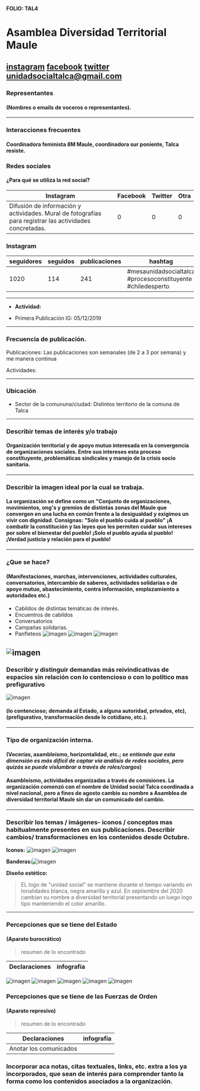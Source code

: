 #### FOLIO: TAL4
# Asamblea Diversidad Territorial Maule

[instagram](https://www.instagram.com/asambleadiversidadterritorial/)
[facebook]()
[twitter]()
<unidadsocialtalca@gmail.com>
---

### Representantes
#### (Nombres o emails de voceros o representantes).

---
### Interacciones frecuentes
#### Coordinadora feminista 8M Maule, coordinadora sur poniente, Talca resiste. 

### Redes sociales
#### ¿Para qué se utiliza la red social?
| Instagram | Facebook | Twitter | Otra 
|---|---|---|---|
|Difusión de información y actividades. Mural de fotografías para registrar las actividades concretadas. |0|0| 0|

### **Instagram**
| seguidores | seguidos | publicaciones | hashtag 
|---|---|---|---|
|1020|114|241| #mesaunidadsocialtalca #procesoconstituyente #chiledesperto

---

* **Actividad:**   

* Primera Publicación IG: 05/12/2019

---
### Frecuencia de publicación.

Publicaciones: Las publicaciones son semanales (de 2 a 3 por semana) y me manera continua

Actividades:

---
### Ubicación
* Sector de la comununa/ciudad: Distintos territorio de la comuna de Talca

---
### Describir temas de interés y/o trabajo
#### Organización territorial y de apoyo mutuo interesada en la convergencia de organizaciones sociales. Entre sus intereses esta proceso constituyente, problemáticas sindicales y manejo de la crisis socio sanitaria. 

---
### Describir la imagen ideal por la cual se trabaja.
#### La organización se define como un "Conjunto de organizaciones, movimientos, ong's y gremios de distintas zonas del Maule que convergen en una lucha en común frente a la desigualdad y exigimos un vivir con dignidad.  Consignas: "Solo el pueblo cuida al pueblo" ¡A combatir la constitución y las leyes que les permiten cuidar sus intereses por sobre el bienestar del pueblo! ¡Solo el pueblo ayuda al pueblo! ¡Verdad justicia y relación para el pueblo! 

---
### ¿Que se hace?
#### (Manifestaciones, marchas, intervenciones, actividades culturales, conversatorios, intercambio de saberes, actividades solidarias o de apoyo mutuo, abastecimiento, contra información, emplazamiento a autoridades etc.)
- Cabildos de distintas temáticas de interés.
- Encuentros de cabildos  
- Conversatorios    
- Campañas solidarias.  
- Panfleteos 
![imagen](Imagenes/1.png)
![imagen](Imagenes/2.png)
![imagen](Imagenes/soli.png)



![imagen](Imagenes/5.png)
---
### Describir y distinguir demandas más reivindicativas de espacios sin relación con lo contencioso o con lo político mas prefigurativo
![imagen](Imagenes/4.png)
#### (lo contencioso; demanda al Estado, a alguna autoridad, privados, etc), (prefigurativo, transformación desde lo cotidiano, etc.).

---
### Tipo de organización interna.
 
#### (Vocerías, asambleísmo, horizontalidad, etc.; *se entiende que esta dimensión es más difícil de captar vía análisis de redes sociales, pero quizás se puede vislumbrar a través de roles/cargos*)
#### Asambleísmo, actividades organizadas a través de comisiones. La organización comenzó con el nombre de Unidad social Talca coordinada a nivel nacional, pero a fines de agosto cambio su nombre a Asamblea de diversidad territorial Maule sin dar un comunicado del cambio. 
---
### Describir los temas / imágenes- iconos / conceptos mas habitualmente presentes en sus publicaciones. Describir cambios/ transformaciones en los contenidos desde Octubre.

**Iconos:** 
![imagen](Imagenes/icono1.png)
![imagen](Imagenes/icono.png)

**Banderas:**![imagen](Imagenes/mesa.png)

**Diseño estético:**

> EL logo de "unidad social" se mantiene durante el tiempo variando en tonalidades blanca, negra amarilla y azul. En septiembre del 2020 cambian su nombre a diversidad territorial presentando un luego logo tipo manteniendo el color amarillo. 

---
### Percepciones que se tiene del Estado
#### (Aparato burocrático)
> resumen de lo encontrado

| Declaraciones | infografía | 
|---|---| 
![imagen](Imagenes/Comugob.png)
![imagen](Imagenes/comunicado1.1.png)
![imagen](Imagenes/comunicado1.2.png)
![imagen](Imagenes/comu1.3.png)
![imagen](Imagenes/comu1.4.png)



### Percepciones que se tiene de las Fuerzas de Orden
#### (Aparato represivo)
> resumen de lo encontrado

| Declaraciones | infografía | 
|---|---|
|Anotar los comunicados|| ¡[imagen](Imagenes/1)



### Incorporar aca notas, citas textuales, links, etc. extra a los ya incorporados, que sean de interés para comprender tanto la forma como los contenidos asociados a la organización.
